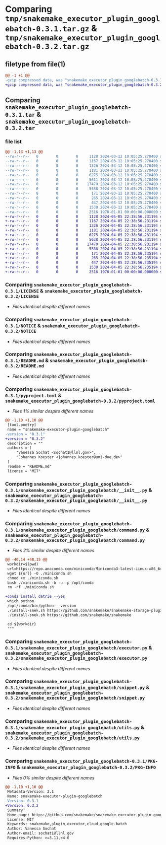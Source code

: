 # Comparing `tmp/snakemake_executor_plugin_googlebatch-0.3.1.tar.gz` & `tmp/snakemake_executor_plugin_googlebatch-0.3.2.tar.gz`

## filetype from file(1)

```diff
@@ -1 +1 @@
-gzip compressed data, was "snakemake_executor_plugin_googlebatch-0.3.1.tar", max compression
+gzip compressed data, was "snakemake_executor_plugin_googlebatch-0.3.2.tar", max compression
```

## Comparing `snakemake_executor_plugin_googlebatch-0.3.1.tar` & `snakemake_executor_plugin_googlebatch-0.3.2.tar`

### file list

```diff
@@ -1,13 +1,13 @@
--rw-r--r--   0        0        0     1128 2024-03-12 10:05:25.270400 snakemake_executor_plugin_googlebatch-0.3.1/LICENSE
--rw-r--r--   0        0        0     1167 2024-03-12 10:05:25.270400 snakemake_executor_plugin_googlebatch-0.3.1/NOTICE
--rw-r--r--   0        0        0     1326 2024-03-12 10:05:25.270400 snakemake_executor_plugin_googlebatch-0.3.1/README.md
--rw-r--r--   0        0        0     1181 2024-03-12 10:05:25.270400 snakemake_executor_plugin_googlebatch-0.3.1/pyproject.toml
--rw-r--r--   0        0        0     6275 2024-03-12 10:05:25.270400 snakemake_executor_plugin_googlebatch-0.3.1/snakemake_executor_plugin_googlebatch/__init__.py
--rw-r--r--   0        0        0     5611 2024-03-12 10:05:25.270400 snakemake_executor_plugin_googlebatch-0.3.1/snakemake_executor_plugin_googlebatch/command.py
--rw-r--r--   0        0        0    17470 2024-03-12 10:05:25.270400 snakemake_executor_plugin_googlebatch-0.3.1/snakemake_executor_plugin_googlebatch/executor.py
--rw-r--r--   0        0        0     5588 2024-03-12 10:05:25.270400 snakemake_executor_plugin_googlebatch-0.3.1/snakemake_executor_plugin_googlebatch/snippet.py
--rw-r--r--   0        0        0      171 2024-03-12 10:05:25.270400 snakemake_executor_plugin_googlebatch-0.3.1/snakemake_executor_plugin_googlebatch/snippets/intel-mpi/include/paths.sh
--rw-r--r--   0        0        0      265 2024-03-12 10:05:25.270400 snakemake_executor_plugin_googlebatch-0.3.1/snakemake_executor_plugin_googlebatch/snippets/intel-mpi/run.sh
--rw-r--r--   0        0        0      447 2024-03-12 10:05:25.270400 snakemake_executor_plugin_googlebatch-0.3.1/snakemake_executor_plugin_googlebatch/snippets/intel-mpi/setup.sh
--rw-r--r--   0        0        0     1530 2024-03-12 10:05:25.270400 snakemake_executor_plugin_googlebatch-0.3.1/snakemake_executor_plugin_googlebatch/utils.py
--rw-r--r--   0        0        0     2516 1970-01-01 00:00:00.000000 snakemake_executor_plugin_googlebatch-0.3.1/PKG-INFO
+-rw-r--r--   0        0        0     1128 2024-04-05 22:38:56.231194 snakemake_executor_plugin_googlebatch-0.3.2/LICENSE
+-rw-r--r--   0        0        0     1167 2024-04-05 22:38:56.231194 snakemake_executor_plugin_googlebatch-0.3.2/NOTICE
+-rw-r--r--   0        0        0     1326 2024-04-05 22:38:56.231194 snakemake_executor_plugin_googlebatch-0.3.2/README.md
+-rw-r--r--   0        0        0     1181 2024-04-05 22:38:56.231194 snakemake_executor_plugin_googlebatch-0.3.2/pyproject.toml
+-rw-r--r--   0        0        0     6275 2024-04-05 22:38:56.231194 snakemake_executor_plugin_googlebatch-0.3.2/snakemake_executor_plugin_googlebatch/__init__.py
+-rw-r--r--   0        0        0     5638 2024-04-05 22:38:56.231194 snakemake_executor_plugin_googlebatch-0.3.2/snakemake_executor_plugin_googlebatch/command.py
+-rw-r--r--   0        0        0    17470 2024-04-05 22:38:56.231194 snakemake_executor_plugin_googlebatch-0.3.2/snakemake_executor_plugin_googlebatch/executor.py
+-rw-r--r--   0        0        0     5588 2024-04-05 22:38:56.231194 snakemake_executor_plugin_googlebatch-0.3.2/snakemake_executor_plugin_googlebatch/snippet.py
+-rw-r--r--   0        0        0      171 2024-04-05 22:38:56.235194 snakemake_executor_plugin_googlebatch-0.3.2/snakemake_executor_plugin_googlebatch/snippets/intel-mpi/include/paths.sh
+-rw-r--r--   0        0        0      265 2024-04-05 22:38:56.235194 snakemake_executor_plugin_googlebatch-0.3.2/snakemake_executor_plugin_googlebatch/snippets/intel-mpi/run.sh
+-rw-r--r--   0        0        0      447 2024-04-05 22:38:56.235194 snakemake_executor_plugin_googlebatch-0.3.2/snakemake_executor_plugin_googlebatch/snippets/intel-mpi/setup.sh
+-rw-r--r--   0        0        0     1530 2024-04-05 22:38:56.235194 snakemake_executor_plugin_googlebatch-0.3.2/snakemake_executor_plugin_googlebatch/utils.py
+-rw-r--r--   0        0        0     2516 1970-01-01 00:00:00.000000 snakemake_executor_plugin_googlebatch-0.3.2/PKG-INFO
```

### Comparing `snakemake_executor_plugin_googlebatch-0.3.1/LICENSE` & `snakemake_executor_plugin_googlebatch-0.3.2/LICENSE`

 * *Files identical despite different names*

### Comparing `snakemake_executor_plugin_googlebatch-0.3.1/NOTICE` & `snakemake_executor_plugin_googlebatch-0.3.2/NOTICE`

 * *Files identical despite different names*

### Comparing `snakemake_executor_plugin_googlebatch-0.3.1/README.md` & `snakemake_executor_plugin_googlebatch-0.3.2/README.md`

 * *Files identical despite different names*

### Comparing `snakemake_executor_plugin_googlebatch-0.3.1/pyproject.toml` & `snakemake_executor_plugin_googlebatch-0.3.2/pyproject.toml`

 * *Files 1% similar despite different names*

```diff
@@ -1,10 +1,10 @@
 [tool.poetry]
 name = "snakemake-executor-plugin-googlebatch"
-version = "0.3.1"
+version = "0.3.2"
 description = ""
 authors = [
     "Vanessa Sochat <sochat1@llnl.gov>",
     "Johannes Koester <johannes.koester@uni-due.de>"
 ]
 readme = "README.md"
 license = "MIT"
```

### Comparing `snakemake_executor_plugin_googlebatch-0.3.1/snakemake_executor_plugin_googlebatch/__init__.py` & `snakemake_executor_plugin_googlebatch-0.3.2/snakemake_executor_plugin_googlebatch/__init__.py`

 * *Files identical despite different names*

### Comparing `snakemake_executor_plugin_googlebatch-0.3.1/snakemake_executor_plugin_googlebatch/command.py` & `snakemake_executor_plugin_googlebatch-0.3.2/snakemake_executor_plugin_googlebatch/command.py`

 * *Files 2% similar despite different names*

```diff
@@ -40,14 +40,15 @@
 workdir=$(pwd)
 url=https://repo.anaconda.com/miniconda/Miniconda3-latest-Linux-x86_64.sh
 wget ${url} -O ./miniconda.sh
 chmod +x ./miniconda.sh
 bash ./miniconda.sh -b -u -p /opt/conda
 rm -rf ./miniconda.sh
 
+conda install datrie --yes
 which python
 /opt/conda/bin/python --version
 ./install-snek.sh https://github.com/snakemake/snakemake-storage-plugin-gcs
 ./install-snek.sh https://github.com/snakemake/snakemake
 
 cd ${workdir}
 """
```

### Comparing `snakemake_executor_plugin_googlebatch-0.3.1/snakemake_executor_plugin_googlebatch/executor.py` & `snakemake_executor_plugin_googlebatch-0.3.2/snakemake_executor_plugin_googlebatch/executor.py`

 * *Files identical despite different names*

### Comparing `snakemake_executor_plugin_googlebatch-0.3.1/snakemake_executor_plugin_googlebatch/snippet.py` & `snakemake_executor_plugin_googlebatch-0.3.2/snakemake_executor_plugin_googlebatch/snippet.py`

 * *Files identical despite different names*

### Comparing `snakemake_executor_plugin_googlebatch-0.3.1/snakemake_executor_plugin_googlebatch/utils.py` & `snakemake_executor_plugin_googlebatch-0.3.2/snakemake_executor_plugin_googlebatch/utils.py`

 * *Files identical despite different names*

### Comparing `snakemake_executor_plugin_googlebatch-0.3.1/PKG-INFO` & `snakemake_executor_plugin_googlebatch-0.3.2/PKG-INFO`

 * *Files 0% similar despite different names*

```diff
@@ -1,10 +1,10 @@
 Metadata-Version: 2.1
 Name: snakemake-executor-plugin-googlebatch
-Version: 0.3.1
+Version: 0.3.2
 Summary: 
 Home-page: https://github.com/snakemake/snakemake-executor-plugin-googlebatch
 License: MIT
 Keywords: snakemake,plugin,executor,cloud,google-batch
 Author: Vanessa Sochat
 Author-email: sochat1@llnl.gov
 Requires-Python: >=3.11,<4.0
```


